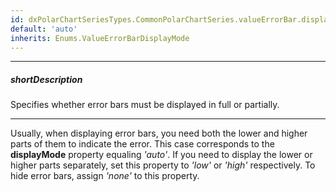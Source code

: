 ```yaml
---
id: dxPolarChartSeriesTypes.CommonPolarChartSeries.valueErrorBar.displayMode
default: 'auto'
inherits: Enums.ValueErrorBarDisplayMode
---
```

---
##### shortDescription
Specifies whether error bars must be displayed in full or partially.

---
Usually, when displaying error bars, you need both the lower and higher parts of them to indicate the error. This case corresponds to the **displayMode** property equaling *'auto'*. If you need to display the lower or higher parts separately, set this property to *'low'* or *'high'* respectively. To hide error bars, assign *'none'* to this property.

